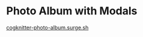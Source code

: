 # Photo Album with Modals

<a href="http://cogknitter-photo-album.surge.sh/">cogknitter-photo-album.surge.sh</a>
